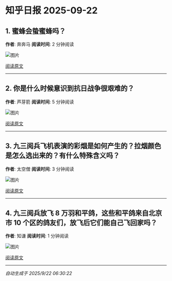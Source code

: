 # 知乎日报 2025-09-22

## 1. 蜜蜂会蛰蜜蜂吗？
**作者**: 奔奔马
**阅读时间**: 2 分钟阅读

![图片](https://picx.zhimg.com/v2-0b53027d253d6795ca42faf271f8a5a1.jpg?source=8673f162)

[阅读原文](https://daily.zhihu.com/story/9784115)

---

## 2. 你是什么时候意识到抗日战争很艰难的？
**作者**: 芦芽箭
**阅读时间**: 5 分钟阅读

![图片](https://picx.zhimg.com/v2-172a0ead50c1a10bd92efb106e09d4c9.jpg?source=8673f162)

[阅读原文](https://daily.zhihu.com/story/9784125)

---

## 3. 九三阅兵飞机表演的彩烟是如何产生的？拉烟颜色是怎么选出来的？有什么特殊含义吗？
**作者**: 太空僧
**阅读时间**: 3 分钟阅读

![图片](https://picx.zhimg.com/v2-0cac7659ba3b376c0c6fdb293f59979f.jpg?source=8673f162)

[阅读原文](https://daily.zhihu.com/story/9784130)

---

## 4. 九三阅兵放飞 8 万羽和平鸽，这些和平鸽来自北京市 10 个区的鸽友们，放飞后它们能自己飞回家吗？
**作者**: 知谦
**阅读时间**: 1 分钟阅读

![图片](https://picx.zhimg.com/v2-f92941fdf53c7207f4e84f25eef5afe7.jpg?source=8673f162)

[阅读原文](https://daily.zhihu.com/story/9784135)

---

*自动生成于 2025/9/22 06:30:22*